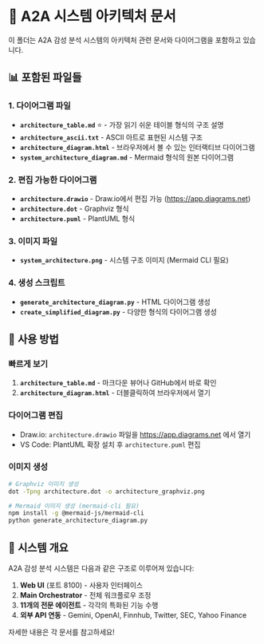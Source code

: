 # 📁 A2A 시스템 아키텍처 문서

이 폴더는 A2A 감성 분석 시스템의 아키텍처 관련 문서와 다이어그램을 포함하고 있습니다.

## 📊 포함된 파일들

### 1. 다이어그램 파일
- **`architecture_table.md`** ⭐ - 가장 읽기 쉬운 테이블 형식의 구조 설명
- **`architecture_ascii.txt`** - ASCII 아트로 표현된 시스템 구조
- **`architecture_diagram.html`** - 브라우저에서 볼 수 있는 인터랙티브 다이어그램
- **`system_architecture_diagram.md`** - Mermaid 형식의 원본 다이어그램

### 2. 편집 가능한 다이어그램
- **`architecture.drawio`** - Draw.io에서 편집 가능 (https://app.diagrams.net)
- **`architecture.dot`** - Graphviz 형식
- **`architecture.puml`** - PlantUML 형식

### 3. 이미지 파일
- **`system_architecture.png`** - 시스템 구조 이미지 (Mermaid CLI 필요)

### 4. 생성 스크립트
- **`generate_architecture_diagram.py`** - HTML 다이어그램 생성
- **`create_simplified_diagram.py`** - 다양한 형식의 다이어그램 생성

## 🚀 사용 방법

### 빠르게 보기
1. **`architecture_table.md`** - 마크다운 뷰어나 GitHub에서 바로 확인
2. **`architecture_diagram.html`** - 더블클릭하여 브라우저에서 열기

### 다이어그램 편집
- Draw.io: `architecture.drawio` 파일을 https://app.diagrams.net 에서 열기
- VS Code: PlantUML 확장 설치 후 `architecture.puml` 편집

### 이미지 생성
```bash
# Graphviz 이미지 생성
dot -Tpng architecture.dot -o architecture_graphviz.png

# Mermaid 이미지 생성 (mermaid-cli 필요)
npm install -g @mermaid-js/mermaid-cli
python generate_architecture_diagram.py
```

## 📌 시스템 개요

A2A 감성 분석 시스템은 다음과 같은 구조로 이루어져 있습니다:

1. **Web UI** (포트 8100) - 사용자 인터페이스
2. **Main Orchestrator** - 전체 워크플로우 조정
3. **11개의 전문 에이전트** - 각각의 특화된 기능 수행
4. **외부 API 연동** - Gemini, OpenAI, Finnhub, Twitter, SEC, Yahoo Finance

자세한 내용은 각 문서를 참고하세요!